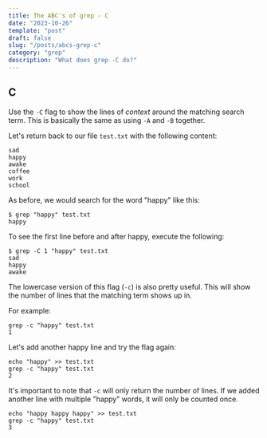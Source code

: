```yaml
---
title: The ABC's of grep - C
date: "2023-10-26"
template: "post"
draft: false
slug: "/posts/abcs-grep-c"
category: "grep"
description: "What does grep -C do?"
---
```


C
--
Use the `-C` flag to show the lines of *context* around the matching search term.  This is basically the same as using `-A` and `-B` together.

Let's return back to our file `test.txt` with the following content:
```
sad
happy
awake
coffee
work
school
```

As before, we would search for the word "happy" like this:
```
$ grep "happy" test.txt
happy
```

To see the first line before and after happy, execute the following:
```
$ grep -C 1 "happy" test.txt
sad
happy
awake
```

The lowercase version of this flag (`-c`) is also pretty useful.   This will show the number of lines that the matching term shows up in.

For example:
```
grep -c "happy" test.txt
1
```

Let's add another happy line and try the flag again:
```
echo "happy" >> test.txt
grep -c "happy" test.txt
2
```

It's important to note that `-c` will only return the number of lines.  If we added another line with multiple "happy" words, it will only be counted once.
```
echo "happy happy happy" >> test.txt
grep -c "happy" test.txt
3 
```
